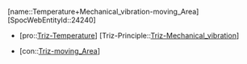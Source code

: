 ﻿---
type: TrizContradiction
aliases:
- Temperature+Mechanical_vibration-moving_Area
license: CC BY-SA 4.0
copyright: https://github.com/SpocWeb
IsDeleted: false
IsReadOnly: false
Confidential: public
tags: 
- Triz/Contradiction
---
[name::Temperature+Mechanical_vibration-moving_Area]
[SpocWebEntityId::24240]
+ [pro::[Triz-Temperature](tech/Triz/Parameter/Triz-Temperature.md)]
[Triz-Principle::[Triz-Mechanical_vibration](tech/Triz/Principle/Triz-Mechanical_vibration.md)]
- [con::[Triz-moving_Area](tech/Triz/Parameter/Triz-moving_Area.md)]


